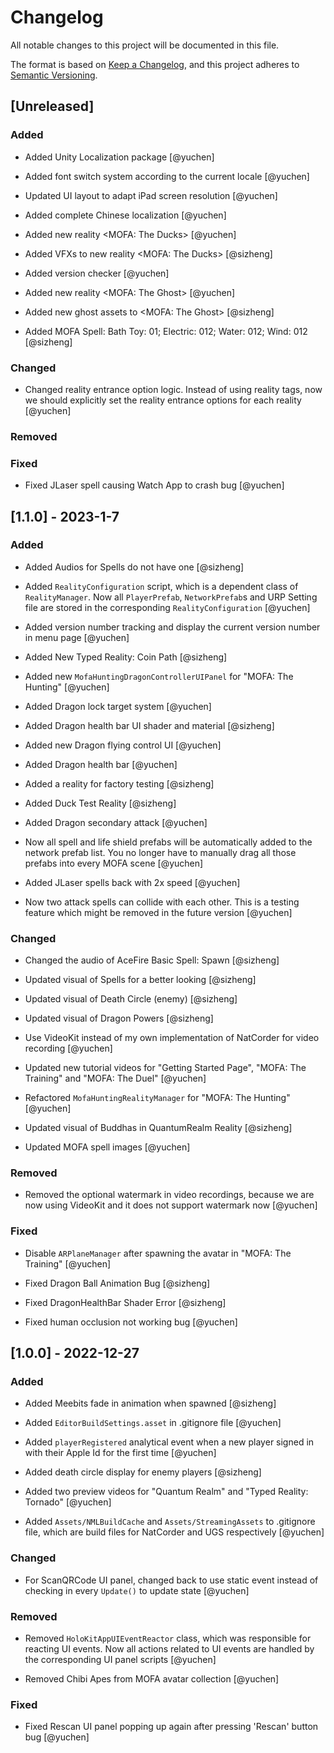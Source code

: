 # Changelog

All notable changes to this project will be documented in this file.

The format is based on [Keep a Changelog](https://keepachangelog.com/en/1.0.0/),
and this project adheres to [Semantic Versioning](https://semver.org/spec/v2.0.0.html).

## [Unreleased]

### Added

- Added Unity Localization package [@yuchen]

- Added font switch system according to the current locale [@yuchen]

- Updated UI layout to adapt iPad screen resolution [@yuchen]

- Added complete Chinese localization [@yuchen]

- Added new reality <MOFA: The Ducks> [@yuchen]

- Added VFXs to new reality <MOFA: The Ducks> [@sizheng]

- Added version checker [@yuchen]

- Added new reality <MOFA: The Ghost> [@yuchen]

- Added new ghost assets to <MOFA: The Ghost> [@sizheng]

- Added MOFA Spell: Bath Toy: 01; Electric: 012; Water: 012; Wind: 012 [@sizheng]

### Changed

- Changed reality entrance option logic. Instead of using reality tags, now we should explicitly set the reality entrance options for each reality [@yuchen]

### Removed


### Fixed

- Fixed JLaser spell causing Watch App to crash bug [@yuchen]


## [1.1.0] - 2023-1-7

### Added

- Added Audios for Spells do not have one [@sizheng]

- Added `RealityConfiguration` script, which is a dependent class of `RealityManager`. Now all `PlayerPrefab`, `NetworkPrefab`s and URP Setting file are stored in the corresponding `RealityConfiguration` [@yuchen]

- Added version number tracking and display the current version number in menu page [@yuchen]

- Added New Typed Reality: Coin Path [@sizheng]

- Added new `MofaHuntingDragonControllerUIPanel` for "MOFA: The Hunting" [@yuchen]

- Added Dragon lock target system [@yuchen]

- Added Dragon health bar UI shader and material [@sizheng]

- Added new Dragon flying control UI [@yuchen]

- Added Dragon health bar [@yuchen]

- Added a reality for factory testing [@sizheng]

- Added Duck Test Reality [@sizheng]

- Added Dragon secondary attack [@yuchen]

- Now all spell and life shield prefabs will be automatically added to the network prefab list. You no longer have to manually drag all those prefabs into every MOFA scene [@yuchen]

- Added JLaser spells back with 2x speed [@yuchen]

- Now two attack spells can collide with each other. This is a testing feature which might be removed in the future version [@yuchen]

### Changed

- Changed the audio of AceFire Basic Spell: Spawn [@sizheng]

- Updated visual of Spells for a better looking [@sizheng]

- Updated visual of Death Circle (enemy) [@sizheng]

- Updated visual of Dragon Powers [@sizheng]

- Use VideoKit instead of my own implementation of NatCorder for video recording [@yuchen]

- Updated new tutorial videos for "Getting Started Page", "MOFA: The Training" and "MOFA: The Duel" [@yuchen]

- Refactored `MofaHuntingRealityManager` for "MOFA: The Hunting" [@yuchen]

- Updated visual of Buddhas in QuantumRealm Reality [@sizheng]

- Updated MOFA spell images [@yuchen]

### Removed

- Removed the optional watermark in video recordings, because we are now using VideoKit and it does not support watermark now [@yuchen]

### Fixed

- Disable `ARPlaneManager` after spawning the avatar in "MOFA: The Training" [@yuchen]

- Fixed Dragon Ball Animation Bug [@sizheng]

- Fixed DragonHealthBar Shader Error [@sizheng]

- Fixed human occlusion not working bug [@yuchen]


## [1.0.0] - 2022-12-27

### Added 

- Added Meebits fade in animation when spawned [@sizheng]

- Added `EditorBuildSettings.asset` in .gitignore file [@yuchen]

- Added `playerRegistered` analytical event when a new player signed in with their Apple Id for the first time [@yuchen]

- Added death circle display for enemy players [@sizheng]

- Added two preview videos for "Quantum Realm" and "Typed Reality: Tornado" [@yuchen]

- Added `Assets/NMLBuildCache` and `Assets/StreamingAssets` to .gitignore file, which are build files for NatCorder and UGS respectively [@yuchen]

### Changed

- For ScanQRCode UI panel, changed back to use static event instead of checking in every `Update()` to update state [@yuchen]

### Removed

- Removed `HoloKitAppUIEventReactor` class, which was responsible for reacting UI events. Now all actions related to UI events are handled by the corresponding UI panel scripts [@yuchen]

- Removed Chibi Apes from MOFA avatar collection [@yuchen]

### Fixed

- Fixed Rescan UI panel popping up again after pressing 'Rescan' button bug [@yuchen]
